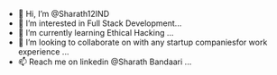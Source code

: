 - 👋 Hi, I’m @Sharath12IND
- 👀 I’m interested in Full Stack Development...
- 🌱 I’m currently learning Ethical Hacking ...
- 💞️ I’m looking to collaborate on with any startup companiesfor work experience ...
- 📫 Reach me on linkedin @Sharath Bandaari ...


<!---
Sharath12IND/Sharath12IND is a ✨ special ✨ repository because its `README.md` (this file) appears on your GitHub profile.
You can click the Preview link to take a look at your changes.
--->
